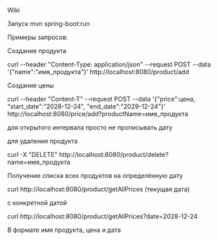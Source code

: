Wiki

Запуск mvn spring-boot:run

Примеры запросов:

Создание продукта

curl --header "Content-Type: application/json" --request POST --data '{"name":"имя_продукта"}'  http://localhost:8080/product/add

Создание цены

curl --header "Content-T" --request POST --data '{"price":цена, "start_date":"2028-12-24", "end_date":"2029-12-24"}'  http://localhost:8080/price/add?productName=имя_продукта

для открытого интервала просто не прописывать дату

для удаления продукта

curl -X "DELETE" http://localhost:8080/product/delete?name=имя_продукта

Получение списка всех продуктов на определённую дату

curl http://localhost:8080/product/getAllPrices   (текущая дата)

с конкретной датой

curl http://localhost:8080/product/getAllPrices?date=2028-12-24

В формате имя продукта, цена и дата




  
